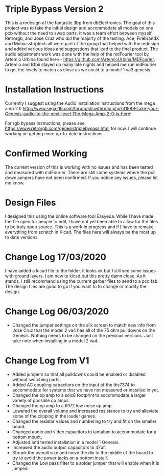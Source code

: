 # Triple Bypass Version 2
This is a redesign of the fantastic 3bp from dbElectronics.  The goal of this project was to take the initial design and accommodate all models on one pcb without the need to swap parts. It was a team effort between myself, Retrorgb, and Jose Cruz who did the majorty of the testing. Ace, FirebrandX and Mobiusstriptech all were part of the group that helped with the redesign and added various ideas and suggestions that lead to the final product.  The audio adjustment work was done with the help of the mdFourier tool by Artemio Urbina found here - 
https://github.com/ArtemioUrbina/MDFourier.  Artemio and Bfbii stayed up many late nights and helped me run mdFourier to get the levels to match as close as we could to a model 1 va3 genesis.

# Installation Instructions

Currently I suggest using the Audio installation instructions from the mega amp 2.0
http://www.sega-16.com/forum/showthread.php?31989-Take-your-Genesis-audio-to-the-next-level-The-Mega-Amp-2-0-is-here!

For rgb bypass instructions, please see https://www.retrorgb.com/genesistriplebypass.html for now. I will continue working on getting more up-to-date instructions.



# Confirmed Working
The current version of this is working with no issues and has been tested and measured with mdFourier. There are still some systems where the pull down jumpers have not been confirmed.  If you notice any issues, please let me know.
# Design Files
I designed this using the online software tool Easyeda. While I have made the file open for people to edit, I have not yet been able to allow for the files to be truly open source.  This is a work in progress and if I have to remake everything from scratch in Kicad. The files here will always be the most up to date versions. 
# Change Log 17/03/2020
I have added a kicad file to the folder.  it looks ok but I still see some issues with ground layers.  I am new to kicad but this pretty damn close.  As it stands, I still recommend using the current gerber files to send to a pcd fab.  The design files are good to go if you want to to change or modify the design.  
# Change Log 06/03/2020
- Changed the jumper settings on the silk screen to match new info from Jose Cruz that the model 2 va4 has all of the 75 ohm pulldowns on the Genesis. Nothing needs to be changed on the previous versions.  Just take note when installing in a model 2 va4.
# Change Log from V1
 - Added jumpers so that all pulldowns could be enabled or disabled without switching parts.
 - Added AC coupling capacitors on the input of the ths7374 to accommodate for systems that we have not measured or installed in yet.
 - Changed the op amp to a soic8 footprint to accommodate a larger variety of possible op amps.
 - Changed the op amp to a tl972 low noise op amp.
 - Lowered the overall volume and increased resistance to try and alleviate some of the clipping in the louder games.
 - Changed the resistor values and numbering to try and fit on the smaller board.
 - Changed audio and video capacitors to tantalum to accommodate for a bottom mount. 
 - Adjusted and tested installation in a model 1 Genesis. 
 - Increased the audio output capacitors to 47uf.
 - Shrunk the overall size and move the din to the middle of the board to try to avoid the power jacks on a bottom install. 
 - Changed the Low pass filter to a solder jumper that will enable when it is jumped.


